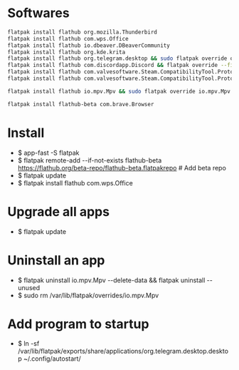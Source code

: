 Softwares
=====
```sh
flatpak install flathub org.mozilla.Thunderbird
flatpak install flathub com.wps.Office
flatpak install flathub io.dbeaver.DBeaverCommunity
flatpak install flathub org.kde.krita
flatpak install flathub org.telegram.desktop && sudo flatpak override org.telegram.desktop --filesystem=xdg-desktop
flatpak install flathub com.discordapp.Discord && flatpak override --filesystem=home com.discordapp.Discord
flatpak install flathub com.valvesoftware.Steam.CompatibilityTool.Proton
flatpak install flathub com.valvesoftware.Steam.CompatibilityTool.Proton-GE

flatpak install flathub io.mpv.Mpv && sudo flatpak override io.mpv.Mpv --filesystem=xdg-config/mpv:ro # Read mpv.conf

flatpak install flathub-beta com.brave.Browser
```

Install
=====
* $ app-fast -S flatpak
* $ flatpak remote-add --if-not-exists flathub-beta https://flathub.org/beta-repo/flathub-beta.flatpakrepo # Add beta repo
* $ flatpak update
* $ flatpak install flathub com.wps.Office

Upgrade all apps
=====
* $ flatpak update

Uninstall an app
======
* $ flatpak uninstall io.mpv.Mpv --delete-data && flatpak uninstall --unused
* $ sudo rm /var/lib/flatpak/overrides/io.mpv.Mpv

Add program to startup
=====
* $ ln -sf /var/lib/flatpak/exports/share/applications/org.telegram.desktop.desktop ~/.config/autostart/
